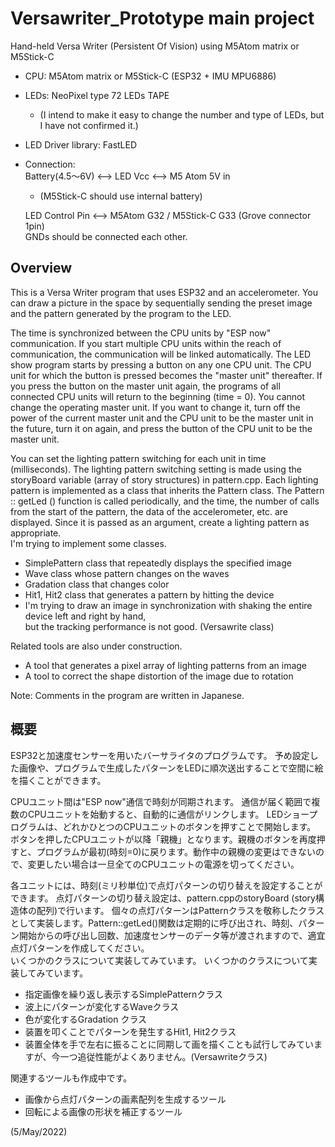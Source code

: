 # Versawriter_Prototype main project

Hand-held Versa Writer (Persistent Of Vision) using M5Atom matrix or M5Stick-C  

- CPU: M5Atom matrix or M5Stick-C (ESP32 + IMU MPU6886)  
- LEDs: NeoPixel type 72 LEDs TAPE
    - (I intend to make it easy to change the number and type of LEDs, but I have not confirmed it.)  
- LED Driver library: FastLED  

- Connection:  
    Battery(4.5～6V) <--> LED Vcc <--> M5 Atom 5V in  
    - (M5Stick-C should use internal battery)

    LED Control Pin <--> M5Atom G32 / M5Stick-C G33 (Grove connector 1pin)  
    GNDs should be connected each other.

## Overview
This is a Versa Writer program that uses ESP32 and an accelerometer.
You can draw a picture in the space by sequentially sending the preset image and the pattern generated by the program to the LED.

The time is synchronized between the CPU units by "ESP now" communication.
If you start multiple CPU units within the reach of communication, the communication will be linked automatically.
The LED show program starts by pressing a button on any one CPU unit.
The CPU unit for which the button is pressed becomes the "master unit" thereafter. If you press the button on the master unit again, the programs of all connected CPU units will return to the beginning (time = 0).
You cannot change the operating master unit. If you want to change it, turn off the power of the current master unit and the CPU unit to be the master unit in the future, turn it on again, and press the button of the CPU unit to be the master unit.

You can set the lighting pattern switching for each unit in time (milliseconds).
The lighting pattern switching setting is made using the storyBoard variable (array of story structures) in pattern.cpp.
Each lighting pattern is implemented as a class that inherits the Pattern class. The Pattern :: getLed () function is called periodically, and the time, the number of calls from the start of the pattern, the data of the accelerometer, etc. are displayed.
Since it is passed as an argument, create a lighting pattern as appropriate.  
I'm trying to implement some classes.
- SimplePattern class that repeatedly displays the specified image
- Wave class whose pattern changes on the waves
- Gradation class that changes color
- Hit1, Hit2 class that generates a pattern by hitting the device
- I'm trying to draw an image in synchronization with shaking the entire device left and right by hand,   
but the tracking performance is not good. (Versawrite class)  

Related tools are also under construction.
- A tool that generates a pixel array of lighting patterns from an image
- A tool to correct the shape distortion of the image due to rotation

Note: Comments in the program are written in Japanese.

## 概要
ESP32と加速度センサーを用いたバーサライタのプログラムです。
予め設定した画像や、プログラムで生成したパターンをLEDに順次送出することで空間に絵を描くことができます。

CPUユニット間は"ESP now"通信で時刻が同期されます。
通信が届く範囲で複数のCPUユニットを始動すると、自動的に通信がリンクします。
LEDショープログラムは、どれかひとつのCPUユニットのボタンを押すことで開始します。
ボタンを押したCPUユニットが以降「親機」となります。親機のボタンを再度押すと、プログラムが最初(時刻=0)に戻ります。動作中の親機の変更はできないので、変更したい場合は一旦全てのCPUユニットの電源を切ってください。

各ユニットには、時刻(ミリ秒単位)で点灯パターンの切り替えを設定することができます。
点灯パターンの切り替え設定は、pattern.cppのstoryBoard (story構造体の配列)で行います。
個々の点灯パターンはPatternクラスを敬称したクラスとして実装します。Pattern::getLed()関数は定期的に呼び出され、時刻、パターン開始からの呼び出し回数、加速度センサーのデータ等が渡されますので、適宜点灯パターンを作成してください。  
いくつかのクラスについて実装してみています。
いくつかのクラスについて実装してみています。
- 指定画像を繰り返し表示するSimplePatternクラス  
- 波上にパターンが変化するWaveクラス
- 色が変化するGradation クラス
- 装置を叩くことでパターンを発生するHit1, Hit2クラス 
- 装置全体を手で左右に振ることに同期して画を描くことも試行してみていますが、今一つ追従性能がよくありません。(Versawriteクラス)

関連するツールも作成中です。
- 画像から点灯パターンの画素配列を生成するツール
- 回転による画像の形状を補正するツール


(5/May/2022)

